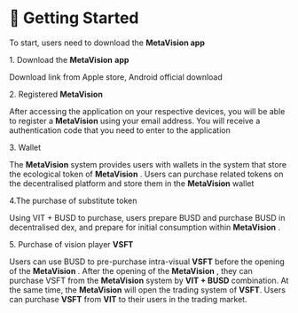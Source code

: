 # 🚪 Getting Started

To start, users need to download the **MetaVision app**

1\. Download the **MetaVision** **app**

Download link from Apple store, Android official download

2\. Registered **MetaVision**&#x20;

After accessing the application on your respective devices, you will be able to register a **MetaVision** using your email address. You will receive a authentication code that you need to enter to the application

3\. Wallet

The **MetaVision** system provides users with wallets in the system that store the ecological token of **MetaVision** . Users can purchase related tokens on the decentralised platform and store them in the **MetaVision**  wallet

4.The purchase of substitute token&#x20;

Using VIT + BUSD to purchase, users prepare BUSD and purchase BUSD in decentralised dex, and prepare for initial consumption within **MetaVision** .

5\. Purchase of vision player **VSFT**

Users can use BUSD to pre-purchase intra-visual **VSFT** before the opening of the **MetaVision** . After the opening of the **MetaVision** , they can purchase VSFT from the **MetaVision**  system by **VIT + BUSD** combination. At the same time, the **MetaVision**  will open the trading system of **VSFT**. Users can purchase **VSFT** from **VIT** to their users in the trading market.

